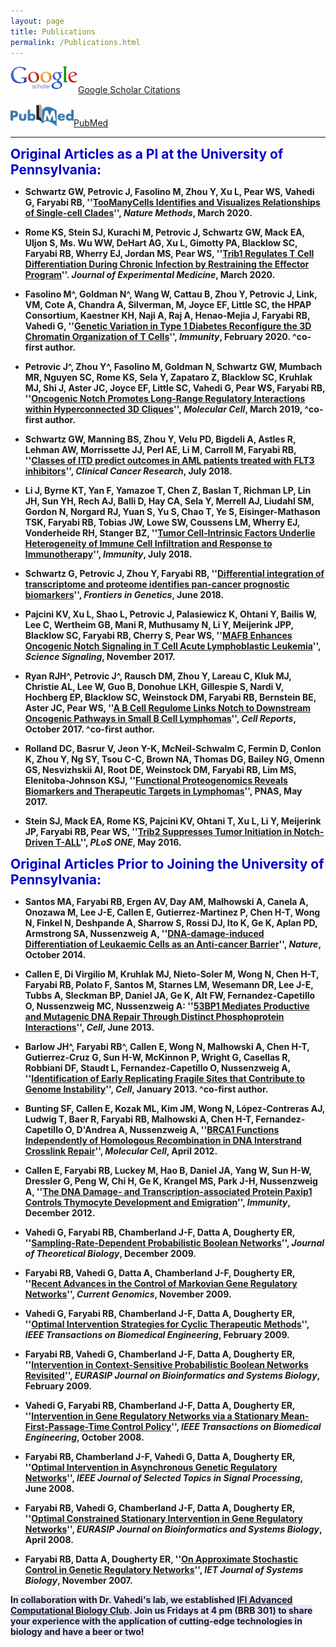 ```yaml
---
layout: page
title: Publications
permalink: /Publications.html
---
```


[![Google](assets/Google_scholar_resize.gif "Google")](https://scholar.google.com/citations?hl=en&user=1BNY8YUAAAAJ&view_op=list_works&sortby=pubdate)[Google Scholar Citations](https://scholar.google.com/citations?hl=en&user=1BNY8YUAAAAJ&view_op=list_works&sortby=pubdate)

[![PubMed](assets/pubmedOrig_resize1.png "PubMed")](http://www.ncbi.nlm.nih.gov/pubmed?term=(Faryabi%2C%20Babak%5BAuthor%5D)%20OR%20Faryabi%2C%20Robert%5BAuthor%5D)[PubMed](http://www.ncbi.nlm.nih.gov/pubmed?term=(Faryabi%2C%20Babak%5BAuthor%5D)%20OR%20Faryabi%2C%20Robert%5BAuthor%5D)   

----
<strong><span style="font-size: 1.5em; font-weight: bold; color: #0000cc; background-color: #ffffff"> Original Articles as a PI at the University of Pennsylvania:</span><strong>

+ Schwartz GW, Petrovic J, Fasolino M, Zhou Y, Xu L, Pear WS, Vahedi G, **Faryabi RB**, ''[TooManyCells Identifies and Visualizes Relationships of Single-cell Clades](https://doi.org/10.1038/s41592-020-0748-5)'', _Nature Methods_, March 2020.

+ Rome KS, Stein SJ, Kurachi M, Petrovic J, Schwartz GW, Mack EA, Uljon S, Ms. Wu WW, DeHart AG, Xu L, Gimotty PA, Blacklow SC, **Faryabi RB**, Wherry EJ, Jordan MS, Pear WS, ''[Trib1 Regulates T Cell Differentiation During Chronic Infection by Restraining the Effector Program]()''. _Journal of Experimental Medicine_, March 2020.

+ Fasolino M^, Goldman N^, Wang W, Cattau B, Zhou Y, Petrovic J, Link, VM, Cote A, Chandra A, Silverman, M, Joyce EF, Little SC, the HPAP Consortium, Kaestner KH, Naji A, Raj A, Henao-Mejia J, **Faryabi RB**, Vahedi G, ''[Genetic Variation in Type 1 Diabetes Reconfigure the 3D Chromatin Organization of T Cells](https://doi.org/10.1016/j.immuni.2020.01.003)'', _Immunity_, February 2020. ^co-first author.

+ Petrovic J^, Zhou Y^, Fasolino M, Goldman N, Schwartz GW, Mumbach MR, Nguyen SC, Rome KS, Sela Y, Zapataro Z, Blacklow SC, Kruhlak MJ, Shi J, Aster JC, Joyce EF, Little SC, Vahedi G, Pear WS, **Faryabi RB**, ''[Oncogenic Notch Promotes Long-Range Regulatory Interactions within Hyperconnected 3D Cliques](https://doi.org/10.1016/j.molcel.2019.01.006)'', _Molecular Cell_, March 2019, ^co-first author.
  
+ Schwartz GW, Manning BS, Zhou Y, Velu PD, Bigdeli A, Astles R, Lehman AW, Morrissette JJ, Perl AE, Li M, Carroll M, **Faryabi RB**, ''[Classes of ITD predict outcomes in AML patients treated with FLT3 inhibitors](https://doi.org/10.1158/1078-0432.CCR-18-0655)'', _Clinical Cancer Research_, July 2018.

+ Li J, Byrne KT, Yan F, Yamazoe T, Chen Z, Baslan T, Richman LP, Lin JH, Sun YH, Rech AJ, Balli D, Hay CA, Sela Y, Merrell AJ, Liudahl SM, Gordon N, Norgard RJ, Yuan S, Yu S, Chao T, Ye S, Eisinger-Mathason TSK, **Faryabi RB**, Tobias JW, Lowe SW, Coussens LM, Wherry EJ, Vonderheide RH, Stanger BZ, ''[Tumor Cell-Intrinsic Factors Underlie Heterogeneity of Immune Cell Infiltration and Response to Immunotherapy](https://doi.org/10.1016/j.immuni.2018.06.006)'', _Immunity_, July 2018.

+ Schwartz G, Petrovic J, Zhou Y, **Faryabi RB**, ''[Differential integration of transcriptome and proteome identifies pan-cancer prognostic biomarkers](https://doi.org/10.3389/fgene.2018.00205)'', _Frontiers in Genetics_, June 2018.

+ Pajcini KV, Xu L, Shao L, Petrovic J, Palasiewicz K, Ohtani Y, Bailis W, Lee C, Wertheim GB, Mani R, Muthusamy N, Li Y, Meijerink JPP, Blacklow SC, **Faryabi RB**, Cherry S, Pear WS, ''[MAFB Enhances Oncogenic Notch Signaling in T Cell Acute Lymphoblastic Leukemia](https://doi.org/10.1126/scisignal.aam6846)'', _Science Signaling_, November 2017. 

+ Ryan RJH^, Petrovic J^, Rausch DM, Zhou Y, Lareau C, Kluk MJ, Christie AL, Lee W, Guo B, Donohue LKH, Gillespie S, Nardi V, Hochberg EP, Blacklow SC, Weinstock DM, **Faryabi RB**, Bernstein BE, Aster JC, Pear WS, ''[A B Cell Regulome Links Notch to Downstream Oncogenic Pathways in Small B Cell Lymphomas](https://doi.org/10.1016/j.celrep.2017.09.066)'', _Cell Reports_, October 2017. ^co-first author.

+ Rolland DC, Basrur V, Jeon Y-K, McNeil-Schwalm C, Fermin D, Conlon K, Zhou Y, Ng SY, Tsou C-C, Brown NA, Thomas DG, Bailey NG, Omenn GS, Nesvizhskii AI, Root DE, Weinstock DM, **Faryabi RB**, Lim MS, Elenitoba-Johnson KSJ, ''[Functional Proteogenomics Reveals Biomarkers and Therapeutic Targets in Lymphomas](https://doi.org/10.1073/pnas.1701263114)'', __PNAS__, May 2017.

+ Stein SJ, Mack EA, Rome KS, Pajcini KV, Ohtani T, Xu L, Li Y, Meijerink JP, **Faryabi RB**, Pear WS, ''[Trib2 Suppresses Tumor Initiation in Notch-Driven T-ALL](https://doi.org/10.1371/journal.pone.0155408)'', _PLoS ONE_, May 2016.


<strong><span style="font-size: 1.5em; font-weight: bold; color: #0000cc; background-color: #ffffff"> Original Articles Prior to Joining the University of Pennsylvania:</span><strong>

+ Santos MA, **Faryabi RB**, Ergen AV, Day AM, Malhowski A, Canela A, Onozawa M, Lee J-E, Callen E, Gutierrez-Martinez P, Chen H-T, Wong N, Finkel N, Deshpande A, Sharrow S, Rossi DJ, Ito K, Ge K, Aplan PD, Armstrong SA, Nussenzweig A, ''[DNA-damage-induced Differentiation of Leukaemic Cells as an Anti-cancer Barrier](https://doi.org/10.1038/nature13483)'', _Nature_, October 2014.

+ Callen E, Di Virgilio M, Kruhlak MJ, Nieto-Soler M, Wong N, Chen H-T, **Faryabi RB**, Polato F, Santos M, Starnes LM, Wesemann DR, Lee J-E, Tubbs A, Sleckman BP, Daniel JA, Ge K, Alt FW, Fernandez-Capetillo O, Nussenzweig MC, Nussenzweig A: ''[53BP1 Mediates Productive and Mutagenic DNA Repair Through Distinct Phosphoprotein Interactions](https://doi.org/10.1016/j.cell.2013.05.023)'', _Cell_, June 2013.

+ Barlow JH^, **Faryabi RB**^, Callen E, Wong N, Malhowski A, Chen H-T, Gutierrez-Cruz G, Sun H-W, McKinnon P, Wright G, Casellas R, Robbiani DF, Staudt L, Fernandez-Capetillo O, Nussenzweig A, ''[Identification of Early Replicating Fragile Sites that Contribute to Genome Instability](https://doi.org/10.1016/j.cell.2013.01.006)'', _Cell_, January 2013. ^co-first author.

+ Bunting SF, Callen E, Kozak ML, Kim JM, Wong N, López-Contreras AJ, Ludwig T, Baer R, **Faryabi RB**, Malhowski A, Chen H-T, Fernandez-Capetillo O, D'Andrea A, Nussenzweig A, ''[BRCA1 Functions Independently of Homologous Recombination in DNA Interstrand Crosslink Repair](https://doi.org/10.1016/j.molcel.2012.02.015)'', _Molecular Cell_, April 2012.

+ Callen E, **Faryabi RB**, Luckey M, Hao B, Daniel JA, Yang W, Sun H-W, Dressler G, Peng W, Chi H, Ge K, Krangel MS, Park J-H, Nussenzweig A, ''[The DNA Damage- and Transcription-associated Protein Paxip1 Controls Thymocyte Development and Emigration](https://doi.org/10.1016/j.immuni.2012.10.007)'', _Immunity_, December 2012. 

+ Vahedi G, **Faryabi RB**, Chamberland J-F, Datta A, Dougherty ER, ''[Sampling-Rate-Dependent Probabilistic Boolean Networks](https://doi.org/10.1016/j.jtbi.2009.08.026)'', _Journal of Theoretical Biology_, December 2009.

+ **Faryabi RB**, Vahedi G, Datta A, Chamberland J-F, Dougherty ER, ''[Recent Advances in the Control of Markovian Gene Regulatory Networks](https://doi.org/10.2174/138920209789208246)'', _Current Genomics_, November 2009.

+ Vahedi G, **Faryabi RB**, Chamberland J-F, Datta A, Dougherty ER, ''[Optimal Intervention Strategies for Cyclic Therapeutic Methods](https://doi.org/10.1109/TBME.2008.2003092)'', _IEEE Transactions on Biomedical Engineering_, February 2009.

+ **Faryabi RB**, Vahedi G, Chamberland J-F, Datta A, Dougherty ER, ''[Intervention in Context-Sensitive Probabilistic Boolean Networks Revisited](https://doi.org/10.1155/2009/360864)'', _EURASIP Journal on Bioinformatics and Systems Biology_, February 2009.

+ Vahedi G, **Faryabi RB**, Chamberland J-F, Datta A, Dougherty ER, ''[Intervention in Gene Regulatory Networks via a Stationary Mean-First-Passage-Time Control Policy](https://doi.org/10.1109/TBME.2008.925677)'', _IEEE Transactions on Biomedical Engineering_, October 2008.

+ **Faryabi RB**, Chamberland J-F, Vahedi G, Datta A, Dougherty ER, ''[Optimal Intervention in Asynchronous Genetic Regulatory Networks](https://doi.org/10.1109/JSTSP.2008.923853)'', _IEEE Journal of Selected Topics in Signal Processing_, June 2008.

+ **Faryabi RB**, Vahedi G, Chamberland J-F, Datta A, Dougherty ER, ''[Optimal Constrained Stationary Intervention in Gene Regulatory Networks](https://doi.org/10.1155/2008/620767)'', _EURASIP Journal on Bioinformatics and Systems Biology_, April 2008.

+  **Faryabi RB**, Datta A, Dougherty ER, ''[On Approximate Stochastic Control in Genetic Regulatory Networks](https://doi.org/10.1049/iet-syb:20070015)'', _IET Journal of Systems Biology_, November 2007.


<strong><span style="background-color:rgb(230, 230, 255)">In collaboration with Dr. Vahedi's lab, we established [IFI Advanced Computational Biology Club](https://github.com/VahediLab/ComputationalJournalClub/blob/master/Schedule.md). Join us Fridays at 4 pm (BRB 301) to share your experience with the application of cutting-edge technologies in biology and have a beer or two!</span><strong>
